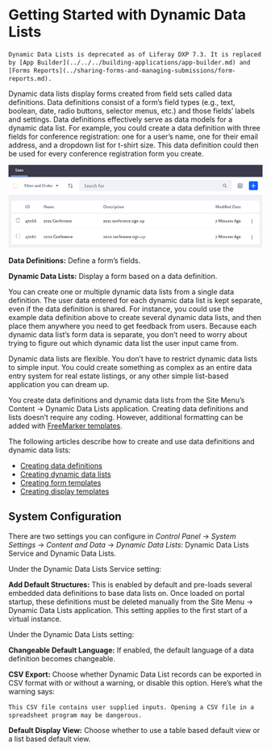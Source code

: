 # Getting Started with Dynamic Data Lists

```{important}
Dynamic Data Lists is deprecated as of Liferay DXP 7.3. It is replaced by [App Builder](../../../building-applications/app-builder.md) and [Forms Reports](../sharing-forms-and-managing-submissions/form-reports.md).
```

Dynamic data lists display forms created from field sets called data definitions. Data definitions consist of a form’s field types (e.g., text, boolean, date, radio buttons, selector menus, etc.) and those fields’ labels and settings. Data definitions effectively serve as data models for a dynamic data list. For example, you could create a data definition with three fields for conference registration: one for a user’s name, one for their email address, and a dropdown list for t-shirt size. This data definition could then be used for every conference registration form you create.

![Example of conference registration forms with data lists](./getting-started-with-dynamic-data-lists/images/01.png)

**Data Definitions:** Define a form’s fields.  

**Dynamic Data Lists:** Display a form based on a data definition.

You can create one or multiple dynamic data lists from a single data definition. The user data entered for each dynamic data list is kept separate, even if the data definition is shared. For instance, you could use the example data definition above to create several dynamic data lists, and then place them anywhere you need to get feedback from users. Because each dynamic data list’s form data is separate, you don’t need to worry about trying to figure out which dynamic data list the user input came from.

Dynamic data lists are flexible. You don’t have to restrict dynamic data lists to simple input. You could create something as complex as an entire data entry system for real estate listings, or any other simple list-based application you can dream up.

You create data definitions and dynamic data lists from the Site Menu’s Content &rarr; Dynamic Data Lists application. Creating data definitions and lists doesn’t require any coding. However, additional formatting can be added with [FreeMarker templates](https://freemarker.apache.org/).

The following articles describe how to create and use data definitions and dynamic data lists:

* [Creating data definitions](./creating-data-definitions.md)
* [Creating dynamic data lists](./creating-data-lists.md)
* [Creating form templates](./creating-form-templates.md)
* [Creating display templates](./creating-display-templates.md)

## System Configuration

There are two settings you can configure in *Control Panel* &rarr; *System Settings* &rarr; *Content and Data* &rarr; *Dynamic Data Lists*: Dynamic Data Lists Service and Dynamic Data Lists.

Under the Dynamic Data Lists Service setting: 

**Add Default Structures:** This is enabled by default and pre-loads several embedded data definitions to base data lists on. Once loaded on portal startup, these definitions must be deleted manually from the Site Menu → Dynamic Data Lists application. This setting applies to the first start of a virtual instance.

Under the Dynamic Data Lists setting:

**Changeable Default Language:** If enabled, the default language of a data definition becomes changeable.

**CSV Export:** Choose whether Dynamic Data List records can be exported in CSV format with or without a warning, or disable this option. Here’s what the warning says:

```{warning}
This CSV file contains user supplied inputs. Opening a CSV file in a spreadsheet program may be dangerous.
```

**Default Display View:** Choose whether to use a table based default view or a list based default view.
